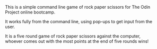 This is a simple command line game of rock paper scissors for The Odin Project online bootcamp.

It works fully from the command line, using pop-ups to get input from the user.

It is a five round game of rock paper scissors against the computer, whoever comes out with the most points at the end of five rounds wins!